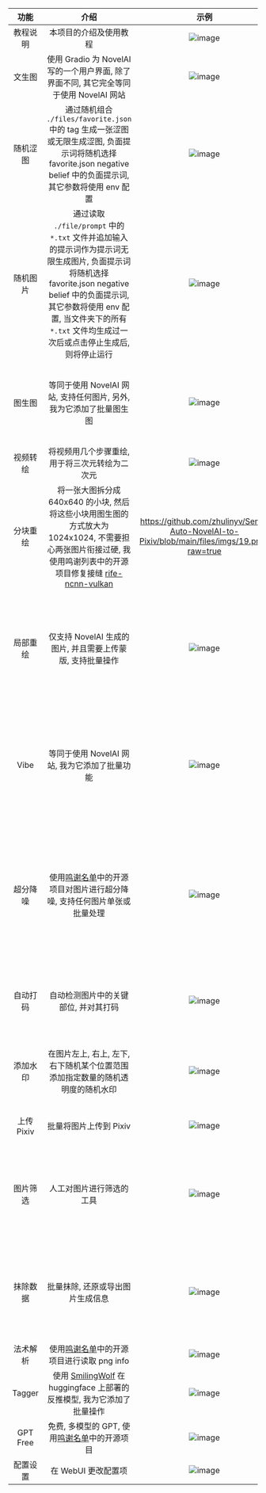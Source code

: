 | 功能 | 介绍 | 示例 | 说明 |
|:---:|:---:|:---:|:---:|
| 教程说明 | 本项目的介绍及使用教程 | ![image](https://github.com/zhulinyv/Semi-Auto-NovelAI-to-Pixiv/blob/main/files/imgs/15.png?raw=true) | 请仔细阅读 |
|  文生图  | 使用 Gradio 为 NovelAI 写的一个用户界面, 除了界面不同, 其它完全等同于使用 NovelAI 网站 | ![image](https://github.com/zhulinyv/Semi-Auto-NovelAI-to-Pixiv/blob/main/files/imgs/1.png?raw=true) | 生成的图片将保存到 `./output/t2i` 文件夹 |
| 随机涩图 | 通过随机组合 `./files/favorite.json` 中的 tag 生成一张涩图或无限生成涩图, 负面提示词将随机选择 favorite.json negative belief 中的负面提示词, 其它参数将使用 env 配置 | ![image](https://github.com/zhulinyv/Semi-Auto-NovelAI-to-Pixiv/blob/main/files/imgs/3.png?raw=true) | 关于随机涩图的配置, 请查看 WebUI 配置设置页面的其它部分 |
| 随机图片 | 通过读取 `./file/prompt` 中的 `*.txt` 文件并追加输入的提示词作为提示词无限生成图片, 负面提示词将随机选择 favorite.json negative belief 中的负面提示词, 其它参数将使用 env 配置, 当文件夹下的所有 `*.txt` 文件均生成过一次后或点击停止生成后, 则将停止运行 | ![image](https://github.com/zhulinyv/Semi-Auto-NovelAI-to-Pixiv/blob/main/files/imgs/4.png?raw=true) | 关于随机图片的配置, 请查看 WebUI 配置设置页面的其它部分 |
|  图生图  | 等同于使用 NovelAI 网站, 支持任何图片, 另外, 我为它添加了批量图生图 | ![image](https://github.com/zhulinyv/Semi-Auto-NovelAI-to-Pixiv/blob/main/files/imgs/2.png?raw=true) | 生成的图片将保存到 `./output/i2i` 文件夹, 但会在 `./output` 文件夹内生成一张名为 `temp.png` 的临时图片, 可以删除, 批量处理时, 请将图片放到同一个文件夹, 例如: `./output/choose_to_i2i` |
| 视频转绘 | 将视频用几个步骤重绘, 用于将三次元转绘为二次元 | ![image](https://github.com/zhulinyv/Semi-Auto-NovelAI-to-Pixiv/blob/main/files/imgs/18.png?raw=true) | 实验性功能, 欢迎提出建议 |
| 分块重绘 | 将一张大图拆分成 640x640 的小块, 然后将这些小块用图生图的方式放大为 1024x1024, 不需要担心两张图片衔接过硬, 我使用鸣谢列表中的开源项目修复接缝 [rife-ncnn-vulkan](https://github.com/nihui/rife-ncnn-vulkan) | https://github.com/zhulinyv/Semi-Auto-NovelAI-to-Pixiv/blob/main/files/imgs/19.png?raw=true | 由于耗时较长, 目前仅开放单张放大, 使用时需要提供图片或图片路径(任选其一) |
| 局部重绘 | 仅支持 NovelAI 生成的图片, 并且需要上传蒙版, 支持批量操作 | ![image](https://github.com/zhulinyv/Semi-Auto-NovelAI-to-Pixiv/blob/main/files/imgs/5.png?raw=true) | 上传的蒙版应为: 重绘区域为白色, 其余透明而不是黑色, 分辨率等于重绘图像, 批量操作时, 请将图片和蒙版放置于两个文件夹, 并且保证图片和蒙版文件名相同, 例如: `./output/inpaint/img`, `./output/inpaint/mask`, 生成的图片将保存到 `./output/inpaint` |
|   Vibe   | 等同于使用 NovelAI 网站, 我为它添加了批量功能 | ![image](https://github.com/zhulinyv/Semi-Auto-NovelAI-to-Pixiv/blob/main/files/imgs/16.png?raw=true) | 需要准备一些图片到同一文件夹, 图片名称需要重命名为 `(任意(不含下划线)_(信息提取强度, 浮点型(0, 1))_(参考强度, 浮点型(0, 1)).png)` 的格式, 例如 `hoshino-hinata_1.0_0.6`, 勾选随机涩图时, 无限生成将按照随机涩图的模式生成, 未勾选时, 无限生成将按照随机图片的方式生成 |
| 超分降噪 | 使用[鸣谢名单](https://github.com/zhulinyv/Semi-Auto-NovelAI-to-Pixiv#-%E9%B8%A3%E8%B0%A2)中的开源项目对图片进行超分降噪, 支持任何图片单张或批量处理 | ![image](https://github.com/zhulinyv/Semi-Auto-NovelAI-to-Pixiv/blob/main/files/imgs/6.png?raw=true) | 生成的图片将保存到 `./output/upscale` 文件夹, 不建议使用 **srmd-cuda**, 因为它不稳定. 当使用 **waifu2x-caffe** 或 **waifu2x-converter** 时, 将会在 `./output` 文件夹内生成一个名为 `temp.bat` 的临时批处理文件, 可以删除, 批量处理时, 请将图片放到同一个文件夹, 例如: `./output/choose_to_upscale` |
| 自动打码 | 自动检测图片中的关键部位, 并对其打码 | ![image](https://github.com/zhulinyv/Semi-Auto-NovelAI-to-Pixiv/blob/main/files/imgs/7.png?raw=true) | 不能确保 100% 检测出来, 生成的图片将保存到 `./output/mosaic` 文件夹, 批量处理时, 请将图片放到同一个文件夹, 例如: `./output/choose_to_mosaic` |
| 添加水印 | 在图片左上, 右上, 左下, 右下随机某个位置范围添加指定数量的随机透明度的随机水印 | ![image](https://github.com/zhulinyv/Semi-Auto-NovelAI-to-Pixiv/blob/main/files/imgs/8.png?raw=true) | 使用前, 请先准备一些自己的水印到 `./files/water` 文件夹. 使用时, 请输入需要处理的图片目录并按确定, 处理后的图片将保存到 `./output/water` |
| 上传Pixiv| 批量将图片上传到 Pixiv |![image](https://github.com/zhulinyv/Semi-Auto-NovelAI-to-Pixiv/blob/main/files/imgs/9.png?raw=true) | 关于上传Pixiv的配置, , 请查看 WebUI 配置设置页面的其它部分 |
| 图片筛选 | 人工对图片进行筛选的工具 | ![image](https://github.com/zhulinyv/Semi-Auto-NovelAI-to-Pixiv/blob/main/files/imgs/10.png?raw=true) | 使用时, 请先输入图片目录并按下确定, 然后输入输出目录. 会在 `./output` 文件夹下生成一个名为 `array_data.npy` 的文件, 它会保存上次筛选的进度, 即你可以不选择图片目录继续筛选, 筛选完毕后会自动删除. |
| 抹除数据 | 批量抹除, 还原或导出图片生成信息 | ![image](https://github.com/zhulinyv/Semi-Auto-NovelAI-to-Pixiv/blob/main/files/imgs/11.png?raw=true) | 还原信息时, 需要准备至少带有 prompt 的 *.png 图片或内容为 prompt 的 *.txt 文件, 并放到某一目录(图片信息文件目录), 选取的待还原图片目录中的文件名(不含扩展名)需要和刚刚的图片信息文件目录中的文件文件名一致 | 
| 法术解析 | 使用[鸣谢名单](https://github.com/zhulinyv/Semi-Auto-NovelAI-to-Pixiv#-%E9%B8%A3%E8%B0%A2)中的开源项目进行读取 png info | ![image](https://github.com/zhulinyv/Semi-Auto-NovelAI-to-Pixiv/blob/main/files/imgs/12.png?raw=true) | 使用 iframe 嵌套入本项目 |
|  Tagger  | 使用 [SmilingWolf](https://huggingface.co/spaces/SmilingWolf/wd-tagger) 在 huggingface 上部署的反推模型, 我为它添加了批量操作 | ![image](https://github.com/zhulinyv/Semi-Auto-NovelAI-to-Pixiv/blob/main/files/imgs/17.png?raw=true) | 批量处理时, 生成的 prompt 文本会保存到图片的同一目录 |
| GPT Free | 免费, 多模型的 GPT, 使用[鸣谢名单](https://github.com/zhulinyv/Semi-Auto-NovelAI-to-Pixiv#-%E9%B8%A3%E8%B0%A2)中的开源项目 | ![image](https://github.com/zhulinyv/Semi-Auto-NovelAI-to-Pixiv/blob/main/files/imgs/13.png?raw=true) | 使用 iframe 嵌套入本项目 |
| 配置设置 | 在 WebUI 更改配置项 | ![image](https://github.com/zhulinyv/Semi-Auto-NovelAI-to-Pixiv/blob/main/files/imgs/14.png?raw=true) | 修改记得保存, 重启后立即生效 |
